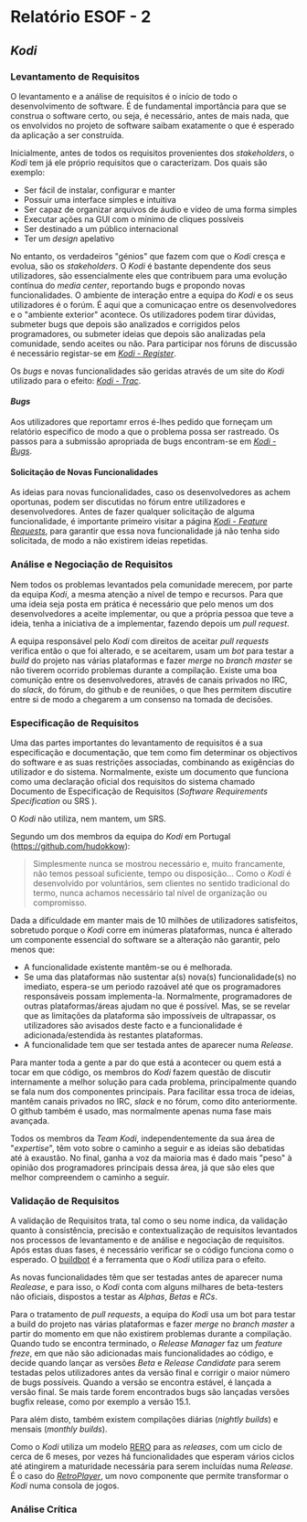 # Relatório ESOF - 2

## *Kodi*

### Levantamento de Requisitos

  O levantamento e a análise de requisitos é o início de todo o desenvolvimento de software. É de fundamental importância para que se construa o software certo, ou seja, é necessário, antes de mais nada, que os envolvidos no projeto de software saibam exatamente o que é esperado da aplicação a ser construída.

  Inicialmente, antes de todos os requisitos provenientes dos *stakeholders*, o *Kodi* tem já ele próprio requisitos que o caracterizam. Dos quais são exemplo:
  - Ser fácil de instalar, configurar e manter
  - Possuir uma interface simples e intuitiva
  - Ser capaz de organizar arquivos de áudio e vídeo de uma forma simples
  - Executar ações na GUI com o mínimo de cliques possíveis
  - Ser destinado a um público internacional
  - Ter um *design* apelativo

No entanto, os verdadeiros "génios" que fazem com que o *Kodi* cresça e evolua, são os *stakeholders*.
O *Kodi* é bastante dependente dos seus utilizadores, são essencialmente eles que contribuem para uma evolução contínua do *media center*, reportando bugs e propondo novas funcionalidades. O ambiente de interação entre a equipa do *Kodi* e os seus utilizadores é o forúm. É aqui que a comunicaçao entre os desenvolvedores e o "ambiente exterior" acontece. Os utilizadores podem tirar dúvidas, submeter bugs que depois são analizados e corrigidos pelos programadores, ou submeter ideias que depois são analizadas pela comunidade, sendo aceites ou não. Para participar nos fóruns de discussão é necessário registar-se em [*Kodi* - *Register*](http://forum.kodi.tv/member.php?action=register).

Os *bugs* e novas funcionalidades são geridas através de um site do *Kodi* utilizado para o efeito: [*Kodi* - *Trac*](http://trac.kodi.tv/).


#### *Bugs*

Aos utilizadores que reportamr erros é-lhes pedido que forneçam um relatório especifico de modo a que o problema possa ser rastreado.
Os passos para a submissão apropriada de bugs encontram-se em [*Kodi* - *Bugs*](http://kodi.wiki/view/HOW-TO:Submit_a_bug_report).

#### Solicitação de Novas Funcionalidades

As ideias para novas funcionalidades, caso os desenvolvedores as achem oportunas, podem ser discutidas no fórum entre utilizadores e desenvolvedores. Antes de fazer qualquer solicitação de alguma funcionalidade, é importante primeiro visitar a página [*Kodi* - *Feature Requests*](http://forum.kodi.tv/forumdisplay.php?fid=9), para garantir que essa nova funcionalidade já não tenha sido solicitada, de modo a não existirem ideias repetidas. 


### Análise e Negociação de Requisitos

Nem todos os problemas levantados pela comunidade merecem, por parte da equipa *Kodi*, a mesma atenção a nível de tempo e recursos. Para que uma ideia seja posta em prática é necessário que pelo menos um dos desenvolvedores a aceite implementar, ou que a própria pessoa que teve a ideia, tenha a iniciativa de a implementar, fazendo depois um *pull request*.

A equipa responsável pelo *Kodi* com direitos de aceitar *pull requests* verifica então o que foi alterado, e se aceitarem, usam um *bot* para testar a *build* do projeto nas várias plataformas e fazer *merge* no *branch master* se não tiverem ocorrido problemas durante a compilação. 
Existe uma boa comunição entre os desenvolvedores, através de canais privados no IRC, do *slack*, do fórum, do github e de reuniões, o que lhes permitem discutire entre si de modo a chegarem a um consenso na tomada de decisões.
 

### Especificação de Requisitos

Uma das partes importantes do levantamento de requisitos é a sua especificação e documentação, que tem como fim determinar os objectivos do software e as suas restrições associadas, combinando as exigências do utilizador e do sistema. Normalmente, existe um documento que funciona como uma declaração oficial dos requisitos do sistema chamado Documento de Especificação de Requisitos (*Software Requirements Specification* ou SRS ).

O *Kodi* não utiliza, nem mantem, um SRS.

Segundo um dos membros da equipa do *Kodi* em Portugal (https://github.com/hudokkow):
> Simplesmente nunca se mostrou necessário e, muito francamente, não temos pessoal suficiente, tempo ou disposição... Como o *Kodi* é desenvolvido por voluntários, sem clientes no sentido tradicional do termo, nunca achamos necessário tal nível de organização ou compromisso.

Dada a dificuldade em manter mais de 10 milhões de utilizadores satisfeitos, sobretudo porque o *Kodi* corre em inúmeras plataformas, nunca é alterado um componente essencial do software se a alteração não garantir, pelo menos que:
- A funcionalidade existente mantêm-se ou é melhorada.
- Se uma das plataformas não sustentar a(s) nova(s) funcionalidade(s) no imediato, espera-se um periodo razoável até que os programadores responsáveis possam implementa-la. Normalmente, programadores de outras plataformas/áreas ajudam no que é possível. Mas, se se revelar que as limitações da plataforma são impossíveis de ultrapassar, os utilizadores são avisados deste facto e a funcionalidade é adicionada/estendida às restantes plataformas.
- A funcionalidade tem que ser testada antes de aparecer numa *Release*.

Para manter toda a gente a par do que está a acontecer ou quem está a tocar em que código, os membros do *Kodi* fazem questão de discutir internamente a melhor solução para cada problema, principalmente quando se fala num dos componentes principais. Para facilitar essa troca de ideias, mantêm canais privados no IRC, *slack* e no fórum, como dito anteriormente. O github também é usado, mas normalmente apenas numa fase mais avançada.

Todos os membros da *Team Kodi*, independentemente da sua área de "*expertise*", têm voto sobre o caminho a seguir e as ideias são debatidas até à exaustão. No final, ganha a voz da maioria mas é dado mais "peso" à opinião dos programadores principais dessa área, já que são eles que melhor compreendem o caminho a seguir.

### Validação de Requisitos

A validação de Requisitos trata, tal como o seu nome indica, da validação quanto à consistência, precisão e contextualização de requisitos levantados nos processos de levantamento e de análise e negociação de requisitos. Após estas duas fases, é necessário verificar se o código funciona como o esperado. O [buildbot](http://jenkins.kodi.tv/) é a ferramenta que o *Kodi* utiliza para o efeito.

As novas funcionalidades têm que ser testadas antes de aparecer numa *Realease*, e para isso, o *Kodi* conta com alguns milhares de beta-testers não oficiais, dispostos a testar as *Alphas*, *Betas* e *RCs*. 

Para o tratamento de *pull requests*, a equipa do *Kodi* usa um bot para testar a build do projeto nas várias plataformas e fazer *merge* no *branch master* a partir do momento em que não existirem problemas durante a compilação. Quando tudo se encontra terminado, o *Release Manager* faz um *feature freze*, em que não são adicionadas mais funcionalidades ao código, e decide quando lançar as versões *Beta* e *Release Candidate* para serem testadas pelos utilizadores antes da versão final e corrigir o maior número de bugs possíveis. Quando a versão se encontra estável, é lançada a versão final. Se mais tarde forem encontrados bugs são lançadas versões bugfix release, como por exemplo a versão 15.1.

Para além disto, também existem compilações diárias (*nightly builds*) e mensais (*monthly builds*).

Como o *Kodi* utiliza um modelo [RERO](https://en.wikipedia.org/wiki/Release_early,_release_often) para as *releases*, com um ciclo de cerca de 6 meses, por vezes há funcionalidades que esperam vários ciclos até atingirem a maturidade necessária para serem incluídas numa *Release*. É o caso do [*RetroPlayer*](http://forum.kodi.tv/forumdisplay.php?fid=194), um novo componente que permite transformar o *Kodi* numa consola de jogos.


### Análise Crítica
